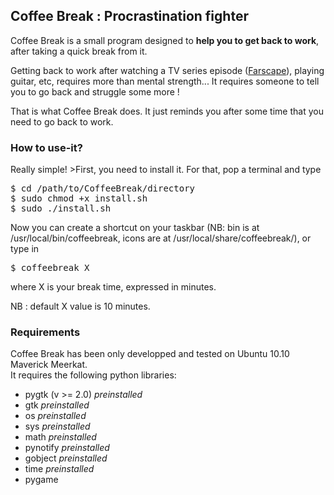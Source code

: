 <h2>Coffee Break : Procrastination fighter</h2>

<p>Coffee Break is a small program designed to <b>help you to get back to work</b>, after taking a quick break from it.</p>
<p>Getting back to work after watching a TV series episode (<a href="http://en.wikipedia.org/wiki/Farscape">Farscape</a>), playing guitar, etc, requires more than mental strength... It requires someone to tell you to go back and struggle some more !</p>

<p>That is what Coffee Break does. It just reminds you after some time that you need to go back to work.</p>

<h3>How to use-it?</h3>
<p>Really simple! >First, you need to install it. For that, pop a terminal and type <br/>
<pre>$ cd /path/to/CoffeeBreak/directory
$ sudo chmod +x install.sh
$ sudo ./install.sh</pre></p>

<p>Now you can create a shortcut on your taskbar (NB: bin is at /usr/local/bin/coffeebreak, icons are at /usr/local/share/coffeebreak/), or type in <pre>$ coffeebreak X</pre> where X is your break time, expressed in minutes.</p>
<p>NB : default X value is 10 minutes.</p>

<h3>Requirements</h3>
<p>Coffee Break has been only developped and tested on Ubuntu 10.10 Maverick Meerkat.<br/>
It requires the following python libraries: <ul>
<li>pygtk (v >= 2.0) <i>preinstalled</i></li>
<li>gtk <i>preinstalled</i></li>
<li>os <i>preinstalled</i></li>
<li>sys <i>preinstalled</i></li>
<li>math <i>preinstalled</i></li>
<li>pynotify <i>preinstalled</i></li>
<li>gobject <i>preinstalled</i></li>
<li>time <i>preinstalled</i></li>
<li>pygame</li>
</ul></p>
